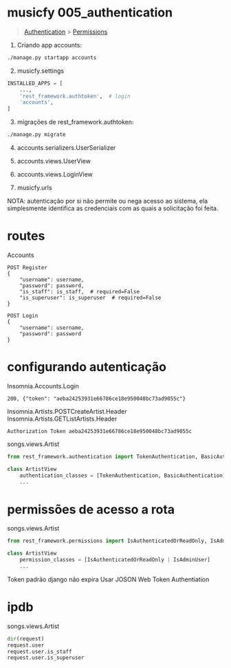 # musicfy 005_authentication

> [Authentication](https://www.django-rest-framework.org/api-guide/authentication/#authentication) > [Permissions](https://www.django-rest-framework.org/api-guide/permissions/)

1. Criando app accounts:

```sh
./manage.py startapp accounts
```

2. musicfy.settings

```py
INSTALLED_APPS = [
    ...,
    'rest_framework.authtoken',  # login
    'accounts',
]
```

3. migrações de rest_framework.authtoken:

```sh
./manage.py migrate
```

4. accounts.serializers.UserSerializer
1. accounts.views.UserView
1. accounts.views.LoginView

1. musicfy.urls

NOTA: autenticação por si não permite ou nega acesso ao sistema, ela simplesmente identifica as credenciais com as quais a solicitação foi feita.

# routes

Accounts

```
POST Register
{
	"username": username,
	"password": password,
	"is_staff": is_staff,  # required=False
	"is_superuser": is_superuser  # required=False
}
```

```
POST Login
{
	"username": username,
	"password": password
}
```

# configurando autenticação

Insomnia.Accounts.Login

```
200, {"token": "aeba24253931e66786ce18e950048bc73ad9055c"}
```

Insomnia.Artists.POSTCreateArtist.Header  
Insomnia.Artists.GETListArtists.Header

```
Authorization Token aeba24253931e66786ce18e950048bc73ad9055c
```

songs.views.Artist

```py
from rest_framework.authentication import TokenAuthentication, BasicAuthentication

class ArtistView
    authentication_classes = [TokenAuthentication, BasicAuthentication]
    ...
```

# permissões de acesso a rota

songs.views.Artist

```py
from rest_framework.permissions import IsAuthenticatedOrReadOnly, IsAdminUser

class ArtistView
    permission_classes = [IsAuthenticatedOrReadOnly | IsAdminUser]
    ...
```

Token padrão django não expira
Usar JOSON Web Token Authentiation

# ipdb

songs.views.Artist

```py
dir(request)
request.user
request.user.is_staff
request.user.is_superuser
```

